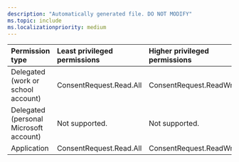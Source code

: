 ```yaml
---
description: "Automatically generated file. DO NOT MODIFY"
ms.topic: include
ms.localizationpriority: medium
---
```


|Permission type|Least privileged permissions|Higher privileged permissions|
|:---|:---|:---|
|Delegated (work or school account)|ConsentRequest.Read.All|ConsentRequest.ReadWrite.All|
|Delegated (personal Microsoft account)|Not supported.|Not supported.|
|Application|ConsentRequest.Read.All|ConsentRequest.ReadWrite.All|

